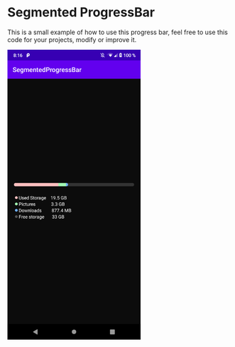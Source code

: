 # Segmented ProgressBar

This is a small example of how to use this progress bar, feel free to use this code for your projects, modify or improve it.

<img src="/screenshot/device-2020-12-04-201730.png" width="300">
